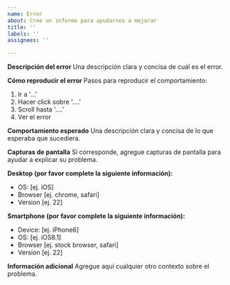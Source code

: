 ```yaml
---
name: Error
about: Cree un informe para ayudarnos a mejorar
title: ''
labels: ''
assignees: ''

---
```


**Descripción del error**
Una descripción clara y concisa de cuál es el error.

**Cómo reproducir el error**
Pasos para reproducir el comportamiento:
1. Ir a '...'
2. Hacer click sobre '....'
3. Scroll hasta '....'
4. Ver el error

**Comportamiento esperado**
Una descripción clara y concisa de lo que esperaba que sucediera.

**Capturas de pantalla**
Si corresponde, agregue capturas de pantalla para ayudar a explicar su problema.

**Desktop (por favor complete la siguiente información):**
 - OS: [ej. iOS]
 - Browser [ej. chrome, safari]
 - Version [ej. 22]

**Smartphone (por favor complete la siguiente información):**
 - Device: [ej. iPhone6]
 - OS: [ej. iOS8.1]
 - Browser [ej. stock browser, safari]
 - Version [ej. 22]

**Información adicional**
Agregue aquí cualquier otro contexto sobre el problema.
